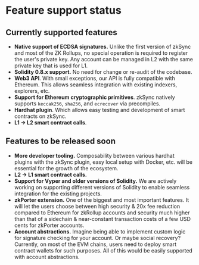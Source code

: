 # Feature support status

## Currently supported features

- **Native support of ECDSA signatures.** Unlike the first version of zkSync and most of the ZK Rollups, no special operation is required to register the user's private key. Any account can be managed in L2 with the same private key that is used for L1.
- **Solidity 0.8.x support.** No need for change or re-audit of the codebase.
- **Web3 API**. With small exceptions, our API is fully compatible with Ethereum. This allows seamless integration with existing indexers, explorers, etc.
- **Support for Ethereum cryptographic primitives**. zkSync natively supports `keccak256`, `sha256`, and `ecrecover` via precompiles.
- **Hardhat plugin**. Which allows easy testing and development of smart contracts on zkSync.
- **L1 -> L2 smart contract calls**.

## Features to be released soon

- **More developer tooling.** Composability between various hardhat plugins with the zkSync plugin, easy local setup with Docker, etc. will be essential for the growth of the ecosystem.
- **L2 -> L1 smart contract calls.**
- **Support for Vyper and older versions of Solidity.** We are actively working on supporting different versions of Solidity to enable seamless integration for the existing projects.
- **zkPorter extension.** One of the biggest and most important features. It will let the users choose between high security & 20x fee reduction compared to Ethereum for zkRollup accounts and security much higher than that of a sidechain & near-constant transaction costs of a few USD cents for zkPorter accounts.
- **Account abstractions.** Imagine being able to implement custom logic for signature checking for your account. Or maybe social recovery? Currently, on most of the EVM chains, users need to deploy smart contract wallets for such purposes. All of this would be easily supported with account abstractions.
